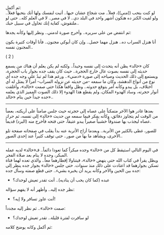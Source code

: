 
ثم أكمل:  
لو كنت بتحب ((مني))، فعلاً.. مت شجاع عشان حبها.. أثبت لنفسك ولها أنك بتحبها فعلاً.. ولو لقيت الكنز ده هتكون أشهر واحد في البلد دي.. لا في مصر.. لا في العلم كله.. حتى لو ملتقوش، كفاية إنك تحاول في سبيل حبك..  

ثم انتفض من على سريره.. وأخرج صورة لدمني.. ونظر إليها وكأنه يجدها:  

أنا هنزل السراب ده.. هنزل مهما حصل.. وإن كان أبوكي مجنون.. فأنا أوقات كتيرة بكون المجنون نفسه..  


( 2 )  

كان «خالد» يظن أنه يتحدث إلى نفسه وحيداً.. ولكنه لم يكن يعلم أن هناك من يسمع حديثه إلى نفسه بصوت عال خارج الحجرة.. حيث كان يقف جده بجوار باب الحجرة، ويستمع إلى ذلك الحديث وصياحه إلى صورة «دمني».. ورغم هذا لم تبدُ على وجه جده أي نوع من أنواع الدهشة، وكان ما سمعه -من حديثه عن نزوله السراب- أمراً لا يمثل له أي اختلاف، بل يبدو وكأنه أمر يتوقع حدوثه.. وظل واقفاً هكذا حتى صمت «خالد»، وأغلقت أنوار حجرته، وساد الهدوء المكان، ولم يقطع هذا الهدوء إلا ذلك الصوت المميز الذي يعلمه جده جيداً حين ينام «خالد»..  

***  

بعدها غادر هوا الآخر متمكناً على عصاه إلى حجرته حيث جلس صامتاً على أريكته، بعضاً من الوقت لم يتجاوز دقائق، وكأنه يفكر فيما سمعه من حديث «خالد» إلى نفسه، ثم حرك عصاه ليجذب بها صندوقاً خشبياً صغيراً يبدو عتيقاً، حتى فتحه فأخرج منه (البرد) قديماً.  


للصور، غطى بالكثير من الأتربة.. وبعدما أزاح الأتربة عنه بدأ يقلب في صفحاته صفحة تلو الأخرى، ويشاهد ما بها من صور.. حتى توقف كثيراً عند إحدى الصور..  

***  

في اليوم التالي استيقظ كل من «خالد» وجده مبكراً كما تعودا دائماً.. فـ«خالد» لديه عمله المبكر، وجده لا ينام بعد صلاة الفجر.  
ويظل يقرأ في كتاب الله حتى ينهض «خالد»، فيتناولا إفطارهما معاً.. والذي تعده لهما فتاة تسكن بجوارهما قد اعتادت على ذلك منذ سنوات. حتى جلس «خالد» بجوار جده ينظر إلى جده بين الحين والآخر وكأنه يريد أن يخبره بشيء.. حتى قطع صمته وسأل جده:  

- عبده (كما كان يحب أن يناديه).. أنت تقدر تعيش لوحدك؟  

نظر جده إليه.. وأظهر أنه لا يفهم سؤاله:  

- أنت عاوز تسافر ولا إيه؟!  

صمت «خالد».. ثم نظر إليه مجدداً:  

- لو سافرت لفترة قليلة.. تقدر تعيش لوحدك؟  

ثم أكمل وكانه يوضح كلامه:  

